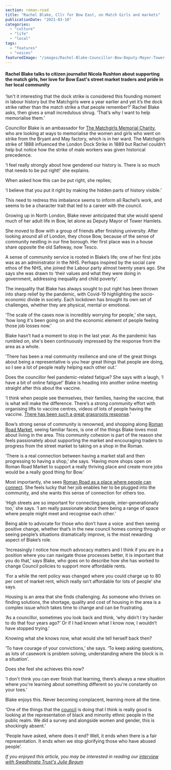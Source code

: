 ```yaml
---
section: roman-road
title: "Rachel Blake, Cllr for Bow East, on Match Girls and markets"
publicationDate: "2021-03-10"
categories: 
  - "culture"
  - "life"
  - "local"
tags: 
  - "features"
  - "voices"
featuredImage: "/images/Rachel-Blake-Councillor-Bow-Deputy-Mayor-Tower-Hamlets.jpg"
---
```


#### Rachel Blake talks to citizen journalist **Nicola Rushton** about supporting the match girls, her love for Bow East's street market traders and pride in her local community

‘Isn't it interesting that the dock strike is considered this founding moment in labour history but the Matchgirls were a year earlier and yet it’s the dock strike rather than the match strike a that people remember?’ Rachel Blake asks, then gives a small incredulous shrug. ‘That’s why I want to help memorialise them.’

Councillor Blake is an ambassador for [The Matchgirls Memorial Charity](https://romanroadlondon.com/sarah-chapman-matchstick-girl-campaign-memorial/), who are looking at ways to memorialise the women and girls who went on strike from the Bryant and May factory, which is in her ward. The Matchgirls strike of 1888 influenced the London Dock Strike in 1889 but Rachel couldn’t help but notice how the strike of male workers was given historical precedence. 

‘I feel really strongly about how gendered our history is. There is so much that needs to be put right!' she explains.

When asked how this can be put right, she replies;

‘I believe that you put it right by making the hidden parts of history visible.’

This need to redress this imbalance seems to inform all Rachel’s work, and seems to be a character trait that led to a career with the council.

Growing up in North London, Blake never anticipated that she would spend much of her adult life in Bow, let alone as Deputy Mayor of Tower Hamlets. 

She moved to Bow with a group of friends after finishing university. After looking around all of London, they chose Bow, because of the sense of community nestling in our fine borough. Her first place was in a house share opposite the old Safeway, now Tesco. 

A sense of community service is rooted in Blake’s life; one of her first jobs was as an administrator in the NHS. Perhaps inspired by the social care ethos of the NHS, she joined the Labour party almost twenty years ago. She says she was drawn to ‘their values and what they were doing in government, addressing inequality and child poverty’.

The inequality that Blake has always sought to put right has been thrown into sharp relief by the pandemic, with Covid-19 highlighting the socio-economic divide in society. Each lockdown has brought its own set of challenges, whether they are physical, mental or emotional. 

‘The scale of the cases now is incredibly worrying for people,’ she says, ‘how long it's been going on and the economic element of people feeling those job losses now.’ 

Blake hasn’t had a moment to stop in the last year. As the pandemic has rumbled on, she's been continuously impressed by the response from the area as a whole. 

‘There has been a real community resilience and one of the great things about being a representative is you hear great things that people are doing, so I see a lot of people really helping each other out.’

Does the councillor feel pandemic-related fatigue? She says with a laugh, ‘I have a bit of online fatigue!’ Blake is heading into another online meeting straight after this about the vaccine.

‘I think when people see themselves, their families, having the vaccine, that is what will make the difference. There’s a strong community effort with organising lifts to vaccine centres, videos of lots of people having the vaccine. [There has been such a great grassroots response](https://romanroadlondon.com/massingham-chemist-sinclairs-pharmacy-covid-19/).’

Bow’s strong sense of community is renowned, and shopping along [Roman Road Market](https://romanroadlondon.com/market/), seeing familiar faces, is one of the things Blake loves most about living in the area. This community cohesion is part of the reason she feels passionately about supporting the market and encouraging traders to progress from the street market to taking on a shop in the Roman. 

‘There is a real connection between having a market stall and then progressing to having a shop,’ she says. ‘Having more shops open on Roman Road Market to support a really thriving place and create more jobs would be a really good thing for Bow.’

Most importantly, she sees [Roman Road as a place where people can connect](https://romanroadlondon.com/best-roman-road-photos/). She feels lucky that her job enables her to be plugged into the community, and she wants this sense of connection for others too.

‘High streets are so important for connecting people, inter-generationally too,’ she says. ‘I am really passionate about there being a range of space where people might meet and recognise each other.’

Being able to advocate for those who don’t have a voice  and then seeing positive change, whether that’s in the new council homes coming through or seeing people’s situations dramatically improve, is the most rewarding aspect of Blake’s role. 

‘Increasingly I notice how much advocacy matters and I think if you are in a position where you can navigate those processes better, it is important that you do that,’ says Blake, who goes on to describe how she has worked to change Council policies to support more affordable rents. 

‘For a while the rent policy was changed where you could charge up to 80 per cent of market rent, which really isn’t affordable for lots of people’ she says.

Housing is an area that she finds challenging. As someone who thrives on finding solutions, the shortage, quality and cost of housing in the area is a complex issue which takes time to change and can be frustrating.

‘As a councillor, sometimes you look back and think, ‘why didn’t I try harder to do that four years ago?’ Or if I had known what I know now, I wouldn’t have stopped trying.’

Knowing what she knows now, what would she tell herself back then?

‘To have courage of your convictions,’ she says. ‘To keep asking questions, as lots of casework is problem solving, understanding where the block is in a situation'.

Does she feel she achieves this now?

‘I don't think you can ever finish that learning, there’s always a new situation where you're learning about something different so you're constantly on your toes.’

Blake enjoys this. Never becoming complacent, learning more all the time. 

‘One of the things that the [council](https://www.towerhamlets.gov.uk/Home.aspx) is doing that I think is really good is looking at the representation of black and minority ethnic people in the public realm. We did a survey and alongside women and gender, this is shockingly absent.’

‘People have asked, where does it end? Well, it ends when there is a fair representation. It ends when we stop glorifying those who have abused people’.

_If you enjoyed this article, you may be interested in reading our [interview with Swadhinata Trust's Julie Begum](https://romanroadlondon.com/julie-begum-swadhinata-trust-interview/)_
